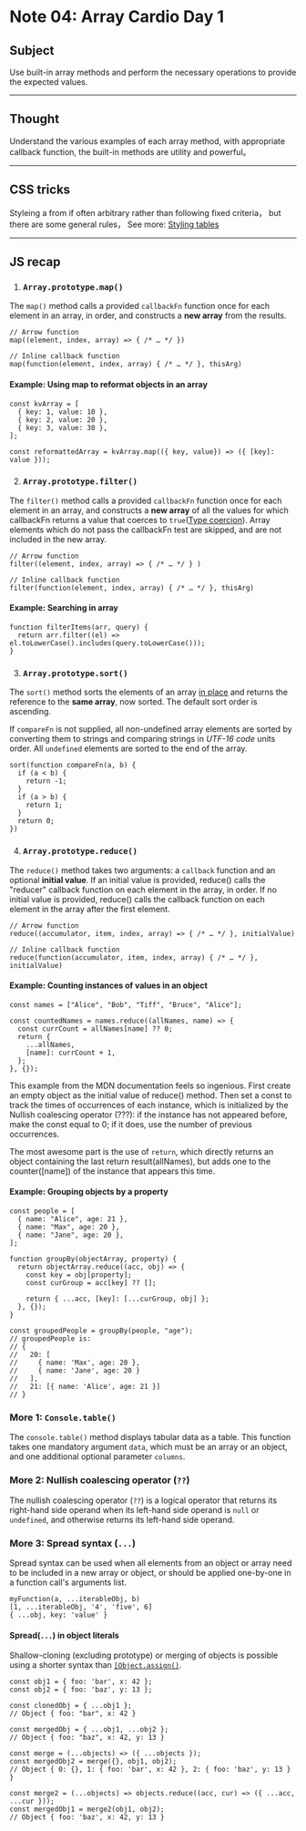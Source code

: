 # Note 04: Array Cardio Day 1

## Subject

Use built-in array methods and perform the necessary operations to provide the expected values.

---

## Thought

Understand the various examples of each array method, with appropriate callback function, the built-in methods are utility and powerful。

---

## CSS tricks

Styleing a from if often arbitrary rather than following fixed criteria， but there are some general rules， See more: [Styling tables](https://developer.mozilla.org/en-US/docs/Learn/CSS/Building_blocks/Styling_tables])

---

## JS recap

1. ### `Array.prototype.map()`

The `map()` method calls a provided `callbackFn` function once for each element in an array, in order, and constructs a **new array** from the results.

```
// Arrow function
map((element, index, array) => { /* … */ })

// Inline callback function
map(function(element, index, array) { /* … */ }, thisArg)
```

#### Example: Using map to reformat objects in an array

```
const kvArray = [
  { key: 1, value: 10 },
  { key: 2, value: 20 },
  { key: 3, value: 30 },
];

const reformattedArray = kvArray.map(({ key, value}) => ({ [key]: value }));
```
2. ### `Array.prototype.filter()`

The `filter()` method calls a provided `callbackFn` function once for each element in an array, and constructs a **new array** of all the values for which callbackFn returns a value that coerces to `true`([Type coercion](https://developer.mozilla.org/en-US/docs/Glossary/Type_coercion)). Array elements which do not pass the callbackFn test are skipped, and are not included in the new array.

```
// Arrow function
filter((element, index, array) => { /* … */ } )

// Inline callback function
filter(function(element, index, array) { /* … */ }, thisArg)
```

#### Example: Searching in array

```
function filterItems(arr, query) {
  return arr.filter((el) => el.toLowerCase().includes(query.toLowerCase()));
}
```

3. ### `Array.prototype.sort()`

The `sort()` method sorts the elements of an array [in place](https://en.wikipedia.org/wiki/In-place_algorithm) and returns the reference to the **same array**, now sorted. The default sort order is ascending.

If `compareFn` is not supplied, all non-undefined array elements are sorted by converting them to strings and comparing strings in *UTF-16 code* units order. All `undefined` elements are sorted to the end of the array.

```
sort(function compareFn(a, b) {
  if (a < b) {
    return -1;
  }
  if (a > b) {
    return 1;
  }
  return 0;
})
```

4. ### `Array.prototype.reduce()`

The `reduce()` method takes two arguments: a `callback` function and an optional **initial value**. If an initial value is provided, reduce() calls the "reducer" callback function on each element in the array, in order. If no initial value is provided, reduce() calls the callback function on each element in the array after the first element.

```
// Arrow function
reduce((accumulator, item, index, array) => { /* … */ }, initialValue)

// Inline callback function
reduce(function(accumulator, item, index, array) { /* … */ }, initialValue)
```

#### Example: Counting instances of values in an object

```
const names = ["Alice", "Bob", "Tiff", "Bruce", "Alice"];

const countedNames = names.reduce((allNames, name) => {
  const currCount = allNames[name] ?? 0;
  return {
    ...allNames,
    [name]: currCount + 1,
  };
}, {});
```

This example from the MDN documentation feels so ingenious. First create an empty object as the initial value of reduce() method. Then set a const to track the times of occurrences of each instance, which is initialized by the Nullish coalescing operator (???): if the instance has not appeared before, make the const equal to 0; if it does, use the number of previous occurrences.

The most awesome part is the use of `return`, which directly returns an object containing the last return result(allNames), but adds one to the counter(\[name\]) of the instance that appears this time.

#### Example: Grouping objects by a property

```
const people = [
  { name: "Alice", age: 21 },
  { name: "Max", age: 20 },
  { name: "Jane", age: 20 },
];

function groupBy(objectArray, property) {
  return objectArray.reduce((acc, obj) => {
    const key = obj[property];
    const curGroup = acc[key] ?? [];

    return { ...acc, [key]: [...curGroup, obj] };
  }, {});
}

const groupedPeople = groupBy(people, "age");
// groupedPeople is:
// {
//   20: [
//     { name: 'Max', age: 20 },
//     { name: 'Jane', age: 20 }
//   ],
//   21: [{ name: 'Alice', age: 21 }]
// }
```

### More 1: `Console.table()`

The `console.table()` method displays tabular data as a table. This function takes one mandatory argument `data`, which must be an array or an object, and one additional optional parameter `columns`.

### More 2: Nullish coalescing operator (`??`)

The nullish coalescing operator (`??`) is a logical operator that returns its right-hand side operand when its left-hand side operand is `null` or `undefined`, and otherwise returns its left-hand side operand.

### More 3: Spread syntax (`...`)

Spread syntax can be used when all elements from an object or array need to be included in a new array or object, or should be applied one-by-one in a function call's arguments list.

```
myFunction(a, ...iterableObj, b)
[1, ...iterableObj, '4', 'five', 6]
{ ...obj, key: 'value' }
```

#### Spread(`...`) in object literals

Shallow-cloning (excluding prototype) or merging of objects is possible using a shorter syntax than [`[Object.assign()`](https://developer.mozilla.org/en-US/docs/Web/JavaScript/Reference/Global_Objects/Object/assign).

```
const obj1 = { foo: 'bar', x: 42 };
const obj2 = { foo: 'baz', y: 13 };

const clonedObj = { ...obj1 };
// Object { foo: "bar", x: 42 }

const mergedObj = { ...obj1, ...obj2 };
// Object { foo: "baz", x: 42, y: 13 }

const merge = (...objects) => ({ ...objects });
const mergedObj2 = merge({}, obj1, obj2);
// Object { 0: {}, 1: { foo: 'bar', x: 42 }, 2: { foo: 'baz', y: 13 } }

const merge2 = (...objects) => objects.reduce((acc, cur) => ({ ...acc, ...cur }));
const mergedObj1 = merge2(obj1, obj2);
// Object { foo: 'baz', x: 42, y: 13 }

```









